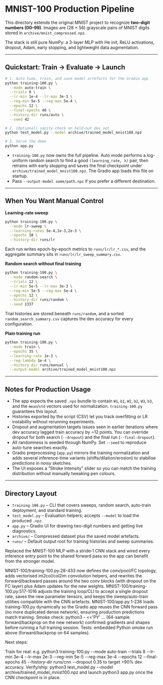 # MNIST-100 Production Pipeline

This directory extends the original MNIST project to recognize **two-digit numbers (00–99)**. Images are (28 × 56) grayscale pairs of MNIST digits stored in `archive/mnist_compressed.npz`.

The stack is still pure NumPy: a 3-layer MLP with He init, ReLU activations, dropout, Adam, early stopping, and lightweight data augmentation.

---

## Quickstart: Train → Evaluate → Launch

```bash
# 1. Auto-tune, train, and save model artefacts for the Gradio app
python training-100.py \
  --mode auto-train \
  --trials 8 \
  --lr-min 1e-4 --lr-max 3e-3 \
  --reg-min 5e-5 --reg-max 5e-4 \
  --epochs 12 \
  --final-epochs 40 \
  --history-dir runs/auto \
  --seed 42

# 2. (Optional) sanity-check on held-out dev set
python test_model.py --model archive/trained_model_mnist100.npz

# 3. Serve the demo
python app.py
```

- `training-100.py` now owns the full pipeline. Auto mode performs a log-uniform random search to find a good `(learning_rate, λ)` pair, then retrains with early stopping and saves the final checkpoint under `archive/trained_model_mnist100.npz`. The Gradio app loads this file on startup.
- Pass `--output-model some/path.npz` if you prefer a different destination.

---

## When You Want Manual Control

**Learning-rate sweep**

```bash
python training-100.py \
  --mode lr-sweep \
  --learning-rates 5e-4,1e-3,2e-3 \
  --epochs 10 \
  --history-dir runs/lr
```

Each run writes epoch-by-epoch metrics to `runs/lr/lr_*.csv`, and the aggregate summary sits in `runs/lr/lr_sweep_summary.csv`.

**Random search without final training**

```bash
python training-100.py \
  --mode random-search \
  --trials 12 \
  --lr-min 5e-5 --lr-max 3e-3 \
  --reg-min 5e-5 --reg-max 5e-4 \
  --epochs 12 \
  --history-dir runs/random \
  --seed 1337
```

Trial histories are stored beneath `runs/random`, and a sorted `random_search_summary.csv` captures the dev accuracy for every configuration.

**Plain training run**

```bash
python training-100.py \
  --mode train \
  --epochs 35 \
  --learning-rate 1e-3 \
  --reg-lambda 1e-4 \
  --history-dir runs/manual \
  --output-model archive/trained_model_mnist100.npz
```

---

## Notes for Production Usage

- The app expects the saved `.npz` bundle to contain `W1`, `b1`, `W2`, `b2`, `W3`, `b3`, and the `mean`/`std` vectors used for normalization. `training-100.py` guarantees this layout.
- Histories exported by the script (CSV) let you track overfitting or LR instability without rerunning experiments.
- Dropout and augmentation targets issues seen in earlier iterations where dev accuracy lagged train accuracy by ~12 points. You can override dropout for both search (`--dropout`) and the final run (`--final-dropout`).
- All randomness is seeded through NumPy. Set `--seed` to reproduce auto-tune searches exactly.
- Gradio preprocessing (`app.py`) mirrors the training normalization and adds several inference-time variants (shifts/dilation/erosion) to stabilise predictions in noisy sketches.
- The UI exposes a “Stroke Intensity” slider so you can match the training distribution without manually tweaking pen colours.

---

## Directory Layout

- `training-100.py` – CLI that covers sweeps, random search, auto-train deployment, and standard training.
- `test_model.py` – Evaluation helpers; accepts `--model` to load the produced `.npz`.
- `app.py` – Gradio UI for drawing two-digit numbers and getting live diagnostics.
- `archive/` – Compressed dataset plus the saved model artefacts.
- `runs/` – Default output root for training histories and sweep summaries.

Replaced the MNIST-100 MLP with a stride‑1 CNN stack and wired every inference entry point to the shared forward pass so the app can benefit from the stronger model.

MNIST-100/training-100.py:28-433 now defines the conv/pool/FC topology, adds vectorised im2col/col2im convolution helpers, and rewrites the forward/backward passes around the two conv blocks (with dropout on the FC layer) plus Adam updates for the new weights.
MNIST-100/training-100.py:517-1016 adjusts the training loop/CLI to accept a single dropout rate, saves the new parameter tensors, and keeps the sweep/auto-train utilities compatible with the CNN artefacts.
MNIST-100/app.py:1-236 loads training-100.py dynamically so the Gradio app reuses the CNN forward pass (no more duplicated dense network), ensuring production predictions match training.
Smoke check: python3 - <<'PY' ... (64-sample forward/backprop on the new network) confirmed gradients and shapes before running a full training session.
Tests: embedded Python smoke run above (forward/backprop on 64 samples).

Next steps:

Train for real: e.g. python3 training-100.py --mode auto-train --trials 8 --lr-min 3e-4 --lr-max 2e-3 --reg-min 5e-5 --reg-max 3e-4 --epochs 12 --final-epochs 45 --history-dir runs/cnn --dropout 0.35 to target >90% dev accuracy.
Verify/ship: python3 test_model.py --model archive/trained_model_mnist100.npz and launch python3 app.py once the CNN checkpoint is in place.

